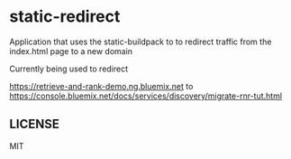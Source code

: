 # static-redirect

Application that uses the static-buildpack to to redirect traffic from the index.html page to a new domain


Currently being used to redirect

https://retrieve-and-rank-demo.ng.bluemix.net to
https://console.bluemix.net/docs/services/discovery/migrate-rnr-tut.html


## LICENSE
MIT